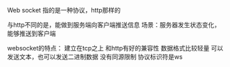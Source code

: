 Web socket 指的是一种协议，http那样的

与http不同的是，能做到服务端向客户端推送信息
场景：服务器发生状态变化，能够推送到客户端

websocket的特点：
		建立在tcp之上
		和http有好的兼容性
		数据格式比较轻量
		可以发送文本，也可以发送二进制数据
		没有同源限制
		协议标识符是ws